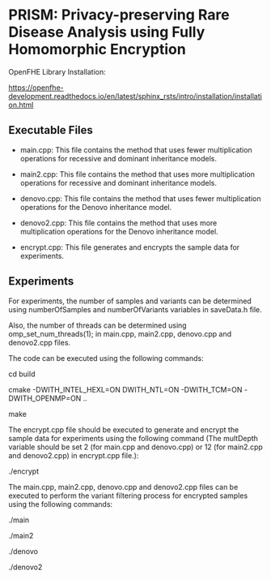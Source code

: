 # PRISM: Privacy-preserving Rare Disease Analysis using Fully Homomorphic Encryption

OpenFHE Library Installation:

<https://openfhe-development.readthedocs.io/en/latest/sphinx_rsts/intro/installation/installation.html>

## Executable Files

- main.cpp: This file contains the method that uses fewer multiplication operations for recessive and dominant inheritance models.

- main2.cpp: This file contains the method that uses more multiplication operations for recessive and dominant inheritance models.

- denovo.cpp: This file contains the method that uses fewer multiplication operations for the Denovo inheritance model.

- denovo2.cpp: This file contains the method that uses more multiplication operations for the Denovo inheritance model.

- encrypt.cpp: This file generates and encrypts the sample data for experiments.

## Experiments

For experiments, the number of samples and variants can be determined using numberOfSamples and numberOfVariants variables in saveData.h file.

Also, the number of threads can be determined using omp_set_num_threads(1); in main.cpp, main2.cpp, denovo.cpp and denovo2.cpp files.

The code can be executed using the following commands:

cd build

cmake -DWITH_INTEL_HEXL=ON DWITH_NTL=ON -DWITH_TCM=ON -DWITH_OPENMP=ON  ..

make

The encrypt.cpp file should be executed to generate and encrypt the sample data for experiments using the following command (The multDepth variable should be set 2 (for main.cpp and denovo.cpp) or 12 (for main2.cpp and denovo2.cpp) in encrypt.cpp file.): 

./encrypt

The main.cpp, main2.cpp, denovo.cpp and denovo2.cpp files can be executed to perform the variant filtering process for encrypted samples using the following commands:

./main

./main2

./denovo

./denovo2
